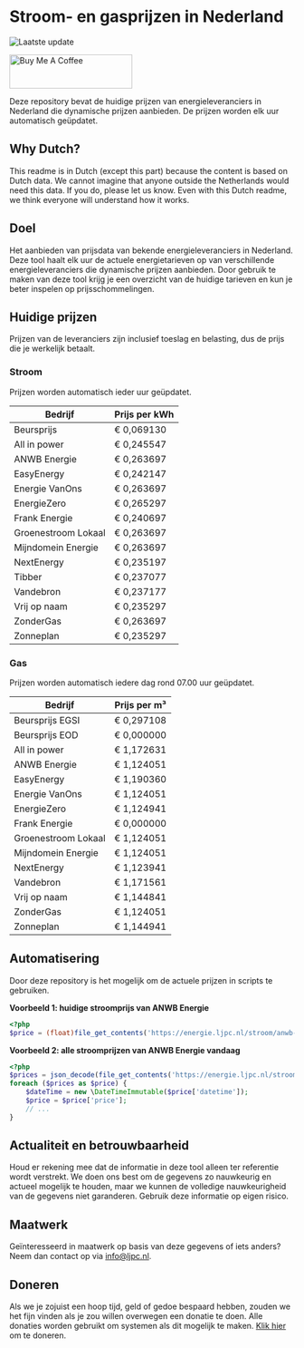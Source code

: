 # Stroom- en gasprijzen in Nederland

![Laatste update](https://img.shields.io/badge/laatste%20update-2024--05--03%2011%3A00%20CET-brightgreen)

<a href="https://www.buymeacoffee.com/Lars-" target="_blank"><img src="https://cdn.buymeacoffee.com/buttons/v2/default-orange.png" alt="Buy Me A Coffee" height="60" style="height: 60px !important;width: 217px !important;" ></a>

Deze repository bevat de huidige prijzen van energieleveranciers in Nederland die dynamische prijzen aanbieden. De prijzen worden elk uur automatisch geüpdatet.

## Why Dutch?

This readme is in Dutch (except this part) because the content is based on Dutch data. We cannot imagine that anyone outside the Netherlands would need this data. If you do, please let us know. Even with this Dutch readme, we think
everyone will understand how it works.

## Doel

Het aanbieden van prijsdata van bekende energieleveranciers in Nederland. Deze tool haalt elk uur de actuele energietarieven op van verschillende energieleveranciers die dynamische prijzen aanbieden. Door gebruik te maken van deze tool
krijg je een overzicht van de huidige tarieven en kun je beter inspelen op prijsschommelingen.

## Huidige prijzen

Prijzen van de leveranciers zijn inclusief toeslag en belasting, dus de prijs die je werkelijk betaalt.

### Stroom

Prijzen worden automatisch ieder uur geüpdatet.

 Bedrijf | Prijs per kWh 
---------|---------------
Beursprijs | € 0,069130
All in power | € 0,245547
ANWB Energie | € 0,263697
EasyEnergy | € 0,242147
Energie VanOns | € 0,263697
EnergieZero | € 0,265297
Frank Energie | € 0,240697
Groenestroom Lokaal | € 0,263697
Mijndomein Energie | € 0,263697
NextEnergy | € 0,235197
Tibber | € 0,237077
Vandebron | € 0,237177
Vrij op naam | € 0,235297
ZonderGas | € 0,263697
Zonneplan | € 0,235297


### Gas

Prijzen worden automatisch iedere dag rond 07.00 uur geüpdatet.

 Bedrijf | Prijs per m³ 
---------|--------------
Beursprijs EGSI | € 0,297108
Beursprijs EOD | € 0,000000
All in power | € 1,172631
ANWB Energie | € 1,124051
EasyEnergy | € 1,190360
Energie VanOns | € 1,124051
EnergieZero | € 1,124941
Frank Energie | € 0,000000
Groenestroom Lokaal | € 1,124051
Mijndomein Energie | € 1,124051
NextEnergy | € 1,123941
Vandebron | € 1,171561
Vrij op naam | € 1,144841
ZonderGas | € 1,124051
Zonneplan | € 1,144941


## Automatisering

Door deze repository is het mogelijk om de actuele prijzen in scripts te gebruiken.

**Voorbeeld 1: huidige stroomprijs van ANWB Energie**

```php
<?php
$price = (float)file_get_contents('https://energie.ljpc.nl/stroom/anwb-energie-nu.txt');

```

**Voorbeeld 2: alle stroomprijzen van ANWB Energie vandaag**

```php
<?php
$prices = json_decode(file_get_contents('https://energie.ljpc.nl/stroom/all-in-power-vandaag.json'),true);
foreach ($prices as $price) {
    $dateTime = new \DateTimeImmutable($price['datetime']);
    $price = $price['price'];
    // ...
}
```

## Actualiteit en betrouwbaarheid

Houd er rekening mee dat de informatie in deze tool alleen ter referentie wordt verstrekt. We doen ons best om de gegevens zo nauwkeurig en actueel mogelijk te houden, maar we kunnen de volledige nauwkeurigheid van de gegevens niet
garanderen. Gebruik deze informatie op eigen risico.

## Maatwerk

Geïnteresseerd in maatwerk op basis van deze gegevens of iets anders? Neem dan contact op
via [info@ljpc.nl](mailto:info@ljpc.nl?subject=Energie%20prijzen).

## Doneren

Als we je zojuist een hoop tijd, geld of gedoe bespaard hebben, zouden we het fijn vinden als je zou willen overwegen een
donatie te doen. Alle donaties worden gebruikt om systemen als dit mogelijk te
maken. [Klik hier](https://www.buymeacoffee.com/Lars-) om te doneren.
